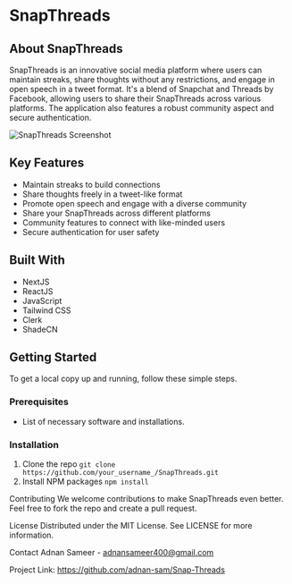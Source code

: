 # SnapThreads

## About SnapThreads
SnapThreads is an innovative social media platform where users can maintain streaks, share thoughts without any restrictions, and engage in open speech in a tweet format. It's a blend of Snapchat and Threads by Facebook, allowing users to share their SnapThreads across various platforms. The application also features a robust community aspect and secure authentication.

![SnapThreads Screenshot](https://drive.google.com/file/d/1ScVJGBWI0AOhvC05hexKulEIPLjP-MQJ/view?usp=sharing)

## Key Features
- Maintain streaks to build connections
- Share thoughts freely in a tweet-like format
- Promote open speech and engage with a diverse community
- Share your SnapThreads across different platforms
- Community features to connect with like-minded users
- Secure authentication for user safety

## Built With
- NextJS
- ReactJS
- JavaScript
- Tailwind CSS
- Clerk
- ShadeCN

## Getting Started
To get a local copy up and running, follow these simple steps.

### Prerequisites
- List of necessary software and installations.

### Installation
1. Clone the repo
  ```git clone https://github.com/your_username_/SnapThreads.git```
2. Install NPM packages
  ```npm install```

Contributing
We welcome contributions to make SnapThreads even better. Feel free to fork the repo and create a pull request.

License
Distributed under the MIT License. See LICENSE for more information.

Contact
Adnan Sameer - adnansameer400@gmail.com

Project Link: https://github.com/adnan-sam/Snap-Threads
